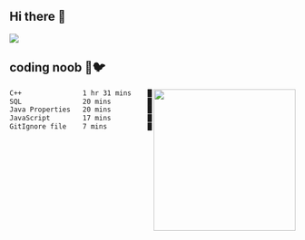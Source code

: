 ## Hi there 👋

<!--
**IZSSERAFIM/IZSSERAFIM** is a ✨ _special_ ✨ repository because its `README.md` (this file) appears on your GitHub profile.

Here are some ideas to get you started:

- 🔭 I’m currently working on ...
- 🌱 I’m currently learning ...
- 👯 I’m looking to collaborate on ...
- 🤔 I’m looking for help with ...
- 💬 Ask me about ...
- 📫 How to reach me: ...
- 😄 Pronouns: ...
- ⚡ Fun fact: ...
-->

![](https://pixel-profile.vercel.app/api/github-stats?username=IZSSERAFIM&screen_effect=true&theme=rainbow)

<!--
[![IZSSERAFIM's GitHub stats](https://github-readme-stats-omega-one-96.vercel.app/api?username=IZSSERAFIM&show_icons=true&theme=radical)](https://github.com/anuraghazra/github-readme-stats)
[![Top Langs](https://github-readme-stats-omega-one-96.vercel.app/api/top-langs/?username=IZSSERAFIM&layout=compact)](https://github.com/anuraghazra/github-readme-stats)
-->
## coding noob 🥬🐦

<img src="https://github-readme-stats-omega-one-96.vercel.app/api/top-langs/?username=IZSSERAFIM&layout=compact&langs_count=6" width="250" align="right"/>

<!--START_SECTION:waka-->

```txt
C++               1 hr 31 mins    ██████████████░░░░░░░░░░░   55.47 %
SQL               20 mins         ███▒░░░░░░░░░░░░░░░░░░░░░   12.67 %
Java Properties   20 mins         ███░░░░░░░░░░░░░░░░░░░░░░   12.66 %
JavaScript        17 mins         ██▓░░░░░░░░░░░░░░░░░░░░░░   10.75 %
GitIgnore file    7 mins          █░░░░░░░░░░░░░░░░░░░░░░░░   04.26 %
```

<!--END_SECTION:waka-->

